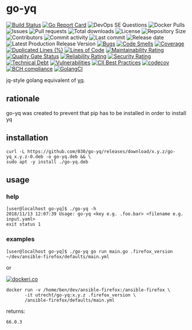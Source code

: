 # go-yq

[![Build Status](https://travis-ci.org/030/go-yq.svg?branch=master)](https://travis-ci.org/030/go-yq)
[![Go Report Card](https://goreportcard.com/badge/github.com/030/go-yq)](https://goreportcard.com/report/github.com/030/go-yq)
![DevOps SE Questions](https://img.shields.io/stackexchange/devops/t/go-yq.svg)
![Docker Pulls](https://img.shields.io/docker/pulls/utrecht/go-yq.svg)
![Issues](https://img.shields.io/github/issues-raw/030/go-yq.svg)
![Pull requests](https://img.shields.io/github/issues-pr-raw/030/go-yq.svg)
![Total downloads](https://img.shields.io/github/downloads/030/go-yq/total.svg)
![License](https://img.shields.io/github/license/030/go-yq.svg)
![Repository Size](https://img.shields.io/github/repo-size/030/go-yq.svg)
![Contributors](https://img.shields.io/github/contributors/030/go-yq.svg)
![Commit activity](https://img.shields.io/github/commit-activity/m/030/go-yq.svg)
![Last commit](https://img.shields.io/github/last-commit/030/go-yq.svg)
![Release date](https://img.shields.io/github/release-date/030/go-yq.svg)
![Latest Production Release Version](https://img.shields.io/github/release/030/go-yq.svg)
[![Bugs](https://sonarcloud.io/api/project_badges/measure?project=030_go-yq&metric=bugs)](https://sonarcloud.io/dashboard?id=030_go-yq)
[![Code Smells](https://sonarcloud.io/api/project_badges/measure?project=030_go-yq&metric=code_smells)](https://sonarcloud.io/dashboard?id=030_go-yq)
[![Coverage](https://sonarcloud.io/api/project_badges/measure?project=030_go-yq&metric=coverage)](https://sonarcloud.io/dashboard?id=030_go-yq)
[![Duplicated Lines (%)](https://sonarcloud.io/api/project_badges/measure?project=030_go-yq&metric=duplicated_lines_density)](https://sonarcloud.io/dashboard?id=030_go-yq)
[![Lines of Code](https://sonarcloud.io/api/project_badges/measure?project=030_go-yq&metric=ncloc)](https://sonarcloud.io/dashboard?id=030_go-yq)
[![Maintainability Rating](https://sonarcloud.io/api/project_badges/measure?project=030_go-yq&metric=sqale_rating)](https://sonarcloud.io/dashboard?id=030_go-yq)
[![Quality Gate Status](https://sonarcloud.io/api/project_badges/measure?project=030_go-yq&metric=alert_status)](https://sonarcloud.io/dashboard?id=030_go-yq)
[![Reliability Rating](https://sonarcloud.io/api/project_badges/measure?project=030_go-yq&metric=reliability_rating)](https://sonarcloud.io/dashboard?id=030_go-yq)
[![Security Rating](https://sonarcloud.io/api/project_badges/measure?project=030_go-yq&metric=security_rating)](https://sonarcloud.io/dashboard?id=030_go-yq)
[![Technical Debt](https://sonarcloud.io/api/project_badges/measure?project=030_go-yq&metric=sqale_index)](https://sonarcloud.io/dashboard?id=030_go-yq)
[![Vulnerabilities](https://sonarcloud.io/api/project_badges/measure?project=030_go-yq&metric=vulnerabilities)](https://sonarcloud.io/dashboard?id=030_go-yq)
[![CII Best Practices](https://bestpractices.coreinfrastructure.org/projects/2811/badge)](https://bestpractices.coreinfrastructure.org/projects/2811)
[![codecov](https://codecov.io/gh/030/go-yq/branch/master/graph/badge.svg)](https://codecov.io/gh/030/go-yq)
[![BCH compliance](https://bettercodehub.com/edge/badge/030/go-yq?branch=master)](https://bettercodehub.com/results/030/go-yq)
[![GolangCI](https://golangci.com/badges/github.com/golangci/golangci-web.svg)](https://golangci.com/r/github.com/030/go-yq)

jq-style golang equivalent of [yq](https://github.com/kislyuk/yq).

## rationale

go-yq was created to prevent that pip has to be installed in order to install yq

## installation

```
curl -L https://github.com/030/go-yq/releases/download/x.y.z/go-yq_x.y.z-0.deb -o go-yq.deb && \
sudo apt -y install ./go-yq.deb
```

## usage

### help

```
[user@localhost go-yq]$ ./go-yq -h
2018/11/13 12:07:39 Usage: go-yq <key e.g. .foo.bar> <filename e.g. input.yaml>
exit status 1
```

### examples

```
[user@localhost go-yq]$ ./go-yq go run main.go .firefox_version ~/dev/ansible-firefox/defaults/main.yml
```

or

[![dockeri.co](https://dockeri.co/image/utrecht/go-yq)](https://hub.docker.com/r/utrecht/go-yq)

```
docker run -v /home/ben/dev/ansible-firefox:/ansible-firefox \
       -it utrecht/go-yq:x.y.z .firefox_version \
       /ansible-firefox/defaults/main.yml
```

returns:

```
66.0.3
```
